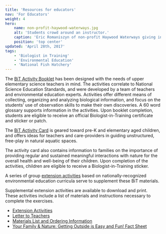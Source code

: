 ```yaml
---
title: 'Resources for educators'
nav: 'For Educators'
weight: 4
hero:
    name: non-profit-haywood-waterways.jpg
    alt: 'Students crowd around an instructor.'
    caption: 'Eric Romaniszyn of non-profit Haywood Waterways giving instructions. <a href="https://flic.kr/p/pdaD45"≥Photo</a> by Gary Peeples, USFWS.'
    position: 'top center'
updated: 'April 28th, 2017'
tags:
    - 'Biologist in Training'
    - 'Environmental Education'
    - 'National Fish Hatchery'
---
```


The [BiT Activity Booklet](/pdf/workbook/biologist-in-training.pdf) has been designed with the needs of upper elementary science teachers in mind. The activities correlate to National Science Education Standards, and were developed by a team of teachers and environmental education experts. Activities offer different means of collecting, organizing and analyzing biological information, and focus on the students&rsquo; use of observation skills to make their own discoveries. A 60 word glossary supports information in the activities. Upon booklet completion, students are eligible to receive an official Biologist-in-Training certificate and sticker or patch.

The [BiT Activity Card](/pdf/workbook/biologist-in-training-activity-card.pdf) is geared toward pre-K and elementary aged children, and offers ideas for teachers and care-providers in guiding unstructured, free-play in natural aquatic spaces.

The activity card also contains information to families on the importance of providing regular and sustained meaningful interactions with nature for the overall health and well-being of their children. Upon completion of the activities, children are eligible to receive a Biologist-in-Training sticker.

A series of group [extension activities](/biologist-in-training/extension-activities) based on nationally-recognized environmental education curricula serve to supplement these BiT materials.

Supplemental extension activities are available to download and print. These activities include a list of materials and instructions necessary to complete the exercises.

- [Extension Activities](/biologist-in-training/extension-activities)
- [Letter to Teachers](/pdf/workbook/biologist-in-training-letter-to-educators.pdf)
- [Materials List and Ordering Information](/pdf/workbook/biologist-in-training-bin-contents.pdf)
- [Your Family &amp; Nature: Getting Outside is Easy and Fun! Fact Sheet](/pdf/fact-sheet/your-family-and-nature.pdf)
